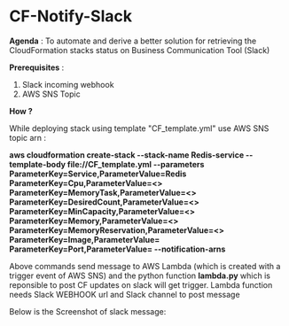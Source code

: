 # CF-Notify-Slack

**Agenda** :
To automate and derive a better solution for retrieving the CloudFormation stacks status on Business Communication Tool (Slack)

**Prerequisites** :
1. Slack incoming webhook
2. AWS SNS Topic

**How ?** 

While deploying stack using template "CF_template.yml" use AWS SNS topic arn :

**aws cloudformation create-stack --stack-name Redis-service --template-body file://CF_template.yml --parameters ParameterKey=Service,ParameterValue=Redis  ParameterKey=Cpu,ParameterValue=<> ParameterKey=MemoryTask,ParameterValue=<> ParameterKey=DesiredCount,ParameterValue=<> ParameterKey=MinCapacity,ParameterValue=<> ParameterKey=Memory,ParameterValue=<> ParameterKey=MemoryReservation,ParameterValue=<> ParameterKey=Image,ParameterValue=<Docker Image URL> ParameterKey=Port,ParameterValue=<PORT> --notification-arns <Topic ARN>**

Above commands send message to AWS Lambda (which is created with a trigger event of AWS SNS) and the python function **lambda.py** which is reponsible to post CF updates on slack will get trigger.
Lambda function needs Slack WEBHOOK url and Slack channel to post message

Below is the Screenshot of slack message:




